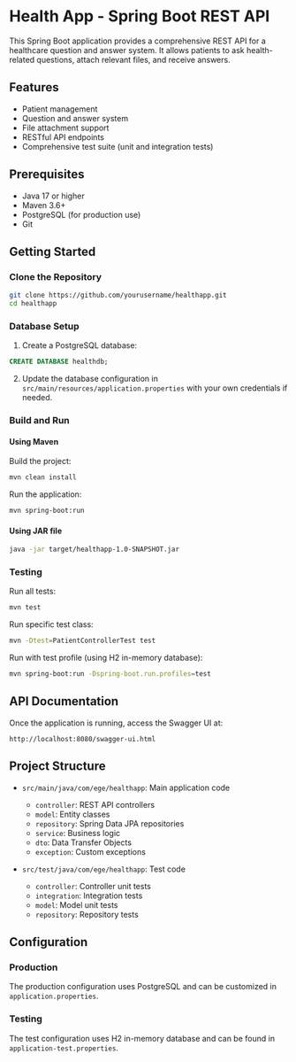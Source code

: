 # Health App - Spring Boot REST API

This Spring Boot application provides a comprehensive REST API for a healthcare question and answer system. It allows patients to ask health-related questions, attach relevant files, and receive answers.

## Features

- Patient management
- Question and answer system
- File attachment support
- RESTful API endpoints
- Comprehensive test suite (unit and integration tests)

## Prerequisites

- Java 17 or higher
- Maven 3.6+
- PostgreSQL (for production use)
- Git

## Getting Started

### Clone the Repository

```bash
git clone https://github.com/yourusername/healthapp.git
cd healthapp
```

### Database Setup

1. Create a PostgreSQL database:

```sql
CREATE DATABASE healthdb;
```

2. Update the database configuration in `src/main/resources/application.properties` with your own credentials if needed.

### Build and Run

#### Using Maven

Build the project:

```bash
mvn clean install
```

Run the application:

```bash
mvn spring-boot:run
```

#### Using JAR file

```bash
java -jar target/healthapp-1.0-SNAPSHOT.jar
```

### Testing

Run all tests:

```bash
mvn test
```

Run specific test class:

```bash
mvn -Dtest=PatientControllerTest test
```

Run with test profile (using H2 in-memory database):

```bash
mvn spring-boot:run -Dspring-boot.run.profiles=test
```

## API Documentation

Once the application is running, access the Swagger UI at:

```
http://localhost:8080/swagger-ui.html
```

## Project Structure

- `src/main/java/com/ege/healthapp`: Main application code
  - `controller`: REST API controllers
  - `model`: Entity classes
  - `repository`: Spring Data JPA repositories
  - `service`: Business logic
  - `dto`: Data Transfer Objects
  - `exception`: Custom exceptions

- `src/test/java/com/ege/healthapp`: Test code
  - `controller`: Controller unit tests
  - `integration`: Integration tests
  - `model`: Model unit tests
  - `repository`: Repository tests

## Configuration

### Production

The production configuration uses PostgreSQL and can be customized in `application.properties`.

### Testing

The test configuration uses H2 in-memory database and can be found in `application-test.properties`.
